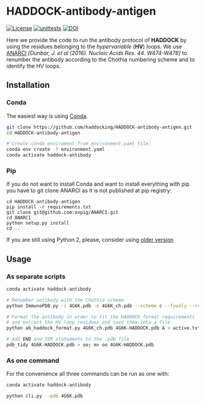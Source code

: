 # HADDOCK-antibody-antigen

[![License](https://img.shields.io/badge/License-Apache%202.0-yellowgreen.svg)](https://opensource.org/licenses/Apache-2.0)
[![unittests](https://github.com/haddocking/HADDOCK-antibody-antigen/actions/workflows/main.yml/badge.svg)](https://github.com/haddocking/HADDOCK-antibody-antigen/actions/workflows/main.yml)
[![DOI](https://zenodo.org/badge/241584375.svg)](https://zenodo.org/badge/latestdoi/241584375)

Here we provide the code to run the antibody protocol of **HADDOCK** by using the residues belonging to the _hypervariable_ (**HV**) loops.
We use [ANARCI](http://opig.stats.ox.ac.uk/webapps/newsabdab/sabpred/anarci/) _[Dunbar, J. et al (2016). Nucleic Acids Res. 44. W474-W478]_ to renumber the antibody according to the Chothia numbering scheme and to identify the HV loops.

## Installation

### Conda

The easiest way is using [Conda](https://docs.conda.io/en/latest/miniconda.html).

```bash
git clone https://github.com/haddocking/HADDOCK-antibody-antigen.git
cd HADDOCK-antibody-antigen

# Create conda enviroment from environment.yaml file:
conda env create -f environment.yaml
conda activate haddock-antibody
```

### Pip

If you do not want to install Conda and want to install everything with pip you have to git clone ANARCI as it is not published at pip registry:

```
cd HADDOCK-antibody-antigen
pip install -r requirements.txt
git clone git@github.com:oxpig/ANARCI.git
cd ANARCI
python setup.py install
cd ..
```

If you are still using Python 2, please, consider using [older version](https://github.com/haddocking/HADDOCK-antibody-antigen/commit/65b4eff744ea69561c7495350692015fd86be687)

## Usage

### As separate scripts

```bash
conda activate haddock-antibody

# Renumber antibody with the Chothia scheme
python ImmunoPDB.py -i 4G6K.pdb -o 4G6K_ch.pdb --scheme c --fvonly --rename --splitscfv

# Format the antibody in order to fit the HADDOCK format requirements
# and extract the HV loop residues and save them into a file
python ab_haddock_format.py 4G6K_ch.pdb 4G6K-HADDOCK.pdb A > active.txt

# Add END and TER statements to the .pdb file
pdb_tidy 4G6K-HADDOCK.pdb > oo; mv oo 4G6K-HADDOCK.pdb
```

### As one command

For the convenience all three commands can be run as one with:

```bash
conda activate haddock-antibody

python cli.py --pdb 4G6K.pdb
```
